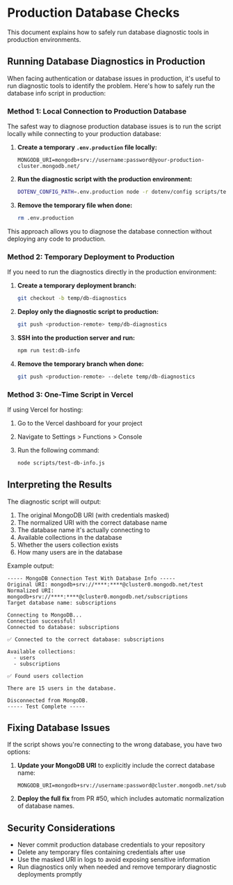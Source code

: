 # Production Database Checks

This document explains how to safely run database diagnostic tools in production environments.

## Running Database Diagnostics in Production

When facing authentication or database issues in production, it's useful to run diagnostic tools to identify the problem. Here's how to safely run the database info script in production:

### Method 1: Local Connection to Production Database

The safest way to diagnose production database issues is to run the script locally while connecting to your production database:

1. **Create a temporary `.env.production` file locally:**

   ```
   MONGODB_URI=mongodb+srv://username:password@your-production-cluster.mongodb.net/
   ```

2. **Run the diagnostic script with the production environment:**

   ```bash
   DOTENV_CONFIG_PATH=.env.production node -r dotenv/config scripts/test-db-info.js
   ```

3. **Remove the temporary file when done:**

   ```bash
   rm .env.production
   ```

This approach allows you to diagnose the database connection without deploying any code to production.

### Method 2: Temporary Deployment to Production

If you need to run the diagnostics directly in the production environment:

1. **Create a temporary deployment branch:**

   ```bash
   git checkout -b temp/db-diagnostics
   ```

2. **Deploy only the diagnostic script to production:**

   ```bash
   git push <production-remote> temp/db-diagnostics
   ```

3. **SSH into the production server and run:**

   ```bash
   npm run test:db-info
   ```

4. **Remove the temporary branch when done:**

   ```bash
   git push <production-remote> --delete temp/db-diagnostics
   ```

### Method 3: One-Time Script in Vercel

If using Vercel for hosting:

1. Go to the Vercel dashboard for your project
2. Navigate to Settings > Functions > Console
3. Run the following command:

   ```bash
   node scripts/test-db-info.js
   ```

## Interpreting the Results

The diagnostic script will output:

1. The original MongoDB URI (with credentials masked)
2. The normalized URI with the correct database name
3. The database name it's actually connecting to
4. Available collections in the database
5. Whether the users collection exists
6. How many users are in the database

Example output:

```
----- MongoDB Connection Test With Database Info -----
Original URI: mongodb+srv://****:****@cluster0.mongodb.net/test
Normalized URI: mongodb+srv://****:****@cluster0.mongodb.net/subscriptions
Target database name: subscriptions

Connecting to MongoDB...
Connection successful!
Connected to database: subscriptions

✅ Connected to the correct database: subscriptions

Available collections:
  - users
  - subscriptions

✅ Found users collection

There are 15 users in the database.

Disconnected from MongoDB.
----- Test Complete -----
```

## Fixing Database Issues

If the script shows you're connecting to the wrong database, you have two options:

1. **Update your MongoDB URI** to explicitly include the correct database name:

   ```
   MONGODB_URI=mongodb+srv://username:password@cluster.mongodb.net/subscriptions
   ```

2. **Deploy the full fix** from PR #50, which includes automatic normalization of database names.

## Security Considerations

- Never commit production database credentials to your repository
- Delete any temporary files containing credentials after use
- Use the masked URI in logs to avoid exposing sensitive information
- Run diagnostics only when needed and remove temporary diagnostic deployments promptly

